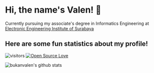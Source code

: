 # Hi, the name's Valen! 👋
<p>Currently pursuing my associate's degree in Informatics Engineering at <a href="www.pens.ac.id">Electronic Engineering Institute of Surabaya</a></p>

## Here are some fun statistics about my profile!
![visitors](https://visitor-badge.laobi.icu/badge?page_id=bukanvalen.bukanvalen)
[![Open Source Love](https://badges.frapsoft.com/os/v1/open-source.svg?v=102)](https://github.com/ellerbrock/open-source-badge/)

![bukanvalen's github stats](https://github-readme-stats.vercel.app/api?username=bukanvalen&show_icons=true&theme=dark)
